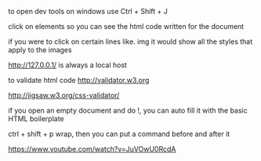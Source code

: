 to open dev tools on windows use Ctrl + Shift + J

click on elements so you can see the html code written for the document

if you were to click on certain lines like. img it would show all the styles that apply to the images

http://127.0.0.1/ is always a local host

to validate html code
http://validator.w3.org

http://jigsaw.w3.org/css-validator/

if you open an empty document and do !, you can auto fill it with the basic HTML boilerplate

ctrl + shift + p wrap, then you can put a command before and after it

https://www.youtube.com/watch?v=JuVOwU0RcdA 